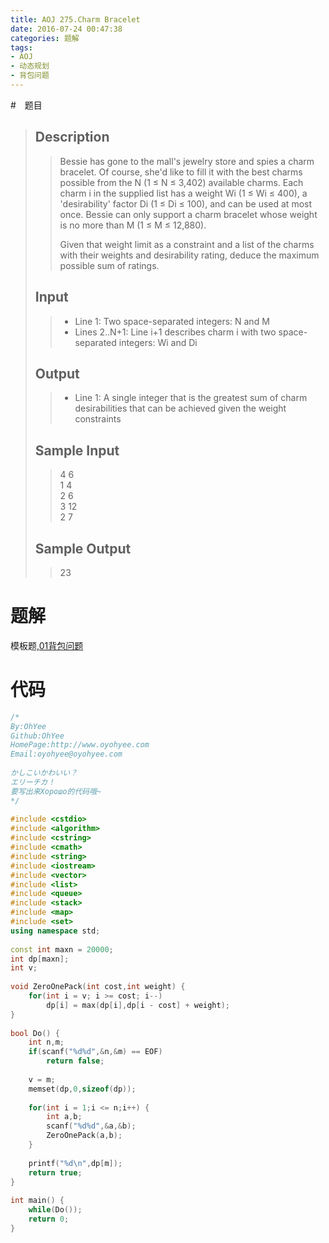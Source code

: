 ```yaml
---
title: AOJ 275.Charm Bracelet
date: 2016-07-24 00:47:38
categories: 题解
tags:
- AOJ
- 动态规划
- 背包问题
---
```

#　题目
> 
> ## Description  
>> Bessie has gone to the mall's jewelry store and spies a charm bracelet. Of course, she'd like to fill it with the best charms possible from the N (1 ≤ N ≤ 3,402) available charms. Each charm i in the supplied list has a weight Wi (1 ≤ Wi ≤ 400), a 'desirability' factor Di (1 ≤ Di ≤ 100), and can be used at most once. Bessie can only support a charm bracelet whose weight is no more than M (1 ≤ M ≤ 12,880).  
>>   
>> Given that weight limit as a constraint and a list of the charms with their weights and desirability rating, deduce the maximum possible sum of ratings.  
>>   
>>   
>>   
>>   
>> <!--more-->  
> 
> ## Input  
>> * Line 1: Two space-separated integers: N and M  
>> * Lines 2..N+1: Line i+1 describes charm i with two space-separated integers: Wi and Di   
>>   
>>   
> 
> ## Output  
>> * Line 1: A single integer that is the greatest sum of charm desirabilities that can be achieved given the weight constraints  
>>   
>>   
> 
> ## Sample Input  
>> 4 6  
>> 1 4  
>> 2 6  
>> 3 12  
>> 2 7  
>>   
> 
> ## Sample Output  
>> 23  

# 题解

模板题,[01背包问题](/post/Algorithm/Package_Problem.html#01背包问题)  


# 代码
```cpp Charm Bracelet https://github.com/OhYee/ACM.github.io/blob/master\AOJ\275.Charm%20Bracelet.cpp 代码备份
/*
By:OhYee
Github:OhYee
HomePage:http://www.oyohyee.com
Email:oyohyee@oyohyee.com
 
かしこいかわいい？
エリーチカ！
要写出来Хорошо的代码哦~
*/
 
#include <cstdio>
#include <algorithm>
#include <cstring>
#include <cmath>
#include <string>
#include <iostream>
#include <vector>
#include <list>
#include <queue>
#include <stack>
#include <map>
#include <set>
using namespace std;
 
const int maxn = 20000;
int dp[maxn];
int v;
 
void ZeroOnePack(int cost,int weight) {
    for(int i = v; i >= cost; i--)
        dp[i] = max(dp[i],dp[i - cost] + weight);
}
 
bool Do() {
    int n,m;
    if(scanf("%d%d",&n,&m) == EOF)
        return false;
 
    v = m;
    memset(dp,0,sizeof(dp));
 
    for(int i = 1;i <= n;i++) {
        int a,b;
        scanf("%d%d",&a,&b);
        ZeroOnePack(a,b);
    }
 
    printf("%d\n",dp[m]);
    return true;
}
 
int main() {
    while(Do());
    return 0;
}
```